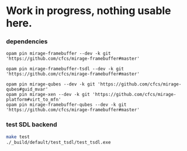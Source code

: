 # Work in progress, nothing usable here.

### dependencies

```
opam pin mirage-framebuffer --dev -k git 'https://github.com/cfcs/mirage-framebuffer#master'

opam pin mirage-framebuffer-tsdl --dev -k git 'https://github.com/cfcs/mirage-framebuffer#master'

opam pin mirage-qubes --dev -k git 'https://github.com/cfcs/mirage-qubes#guid_mvar'
opam pin mirage-xen --dev -k git 'https://github.com/cfcs/mirage-platform#virt_to_mfn'
opam pin mirage-framebuffer-qubes --dev -k git 'https://github.com/cfcs/mirage-framebuffer#master'
```

### test SDL backend

```bash
make test
./_build/default/test_tsdl/test_tsdl.exe
```
